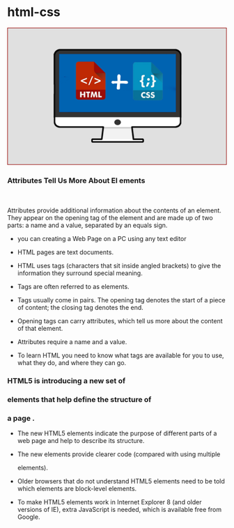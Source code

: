 # html-css

![html&css](https://raw.githubusercontent.com/mohammad-alzool/html-css/main/HTML-CSS.png)

### Attributes Tell Us More About El ements

\
\
Attributes provide additional information
about the contents of an element. They appear
on the opening tag of the element and are
made up of two parts: a name and a value,
separated by an equals sign.

* you can creating a Web Page
on a PC using any text editor 

* HTML pages are text documents.

* HTML uses tags (characters that sit inside angled
brackets) to give the information they surround special
meaning.

* Tags are often referred to as elements.

* Tags usually come in pairs. The opening tag denotes
the start of a piece of content; the closing tag denotes the end.

* Opening tags can carry attributes, which tell us more about the 
content of that element.

* Attributes require a name and a value.

* To learn HTML you need to know what tags are
available for you to use, what they do, and where they
can go.




### HTML5 is introducing a new set of
### elements that help define the structure of
### a page .

* The new HTML5 elements indicate the purpose of
different parts of a web page and help to describe
its structure.

* The new elements provide clearer code (compared
with using multiple <div> elements).

* Older browsers that do not understand HTML5
elements need to be told which elements are
block-level elements.

* To make HTML5 elements work in Internet Explorer 8
(and older versions of IE), extra JavaScript is needed,
which is available free from Google.

